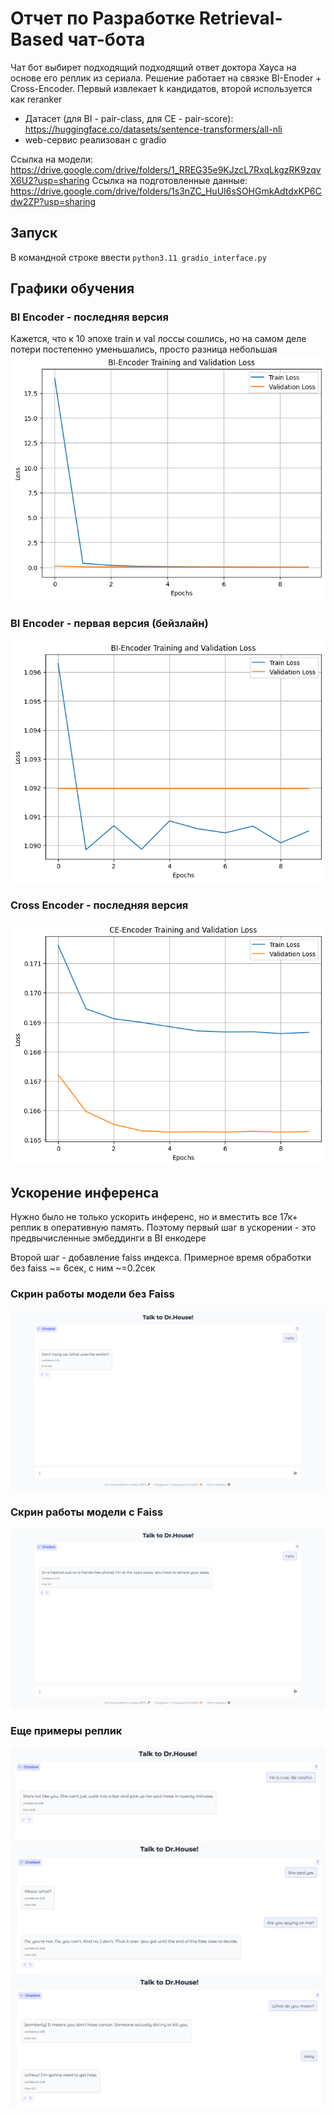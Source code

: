 # Отчет по Разработке Retrieval-Based чат-бота
Чат бот выбирет подходящий подходящий ответ доктора Хауса на основе его реплик из сериала. Решение работает на связке BI-Enoder + Cross-Encoder. Первый извлекает k кандидатов, второй используется как reranker

- Датасет (для BI - pair-class, для CE - pair-score): https://huggingface.co/datasets/sentence-transformers/all-nli 
- web-сервис реализован с gradio

Ссылка на модели: https://drive.google.com/drive/folders/1_RREG35e9KJzcL7RxqLkgzRK9zqvX6U2?usp=sharing 
Ссылка на подготовленные данные: https://drive.google.com/drive/folders/1s3nZC_HuUI6sSOHGmkAdtdxKP6Cdw2ZP?usp=sharing

## Запуск
В командной строке ввести `python3.11 gradio_interface.py`

## Графики обучения
### BI Encoder - последняя версия
Кажется, что к 10 эпохе train и val лоссы сошлись, но на самом деле потери постепенно уменьшались, просто разница небольшая
![alt text](imgs/BI_val_train_loss.png)

### BI Encoder - первая версия (бейзлайн)
![](imgs/BI_val_train_loss%20baseline.png)

### Cross Encoder - последняя версия
![](imgs/CE_train_val.png)

## Ускорение инференса 
Нужно было не только ускорить инференс, но и вместить все 17к+ реплик в оперативную память. Поэтому первый шаг в ускорении - это предвычисленные эмбеддинги в BI енкодере

Второй шаг - добавление faiss индекса. 
Примерное время обработки без faiss ~= 6сек, с ним ~=0.2сек
### Скрин работы модели без Faiss
![alt text](imgs/time1.png)
### Скрин работы модели с Faiss
![alt text](imgs/time2.png)

### Еще примеры реплик
![alt text](imgs/d1.png)
![alt text](imgs/d2.png)
![alt text](imgs/d3.png)